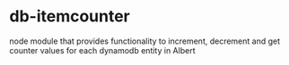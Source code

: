 # db-itemcounter
node module that provides functionality to increment, decrement and get counter values for each dynamodb entity in Albert
